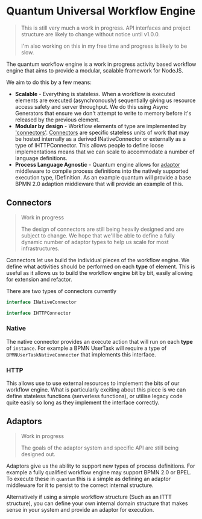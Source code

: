 # Quantum Universal Workflow Engine

> This is still very much a work in progress. API interfaces and project structure are likely to change without notice until v1.0.0.
>
> I'm also working on this in my free time and progress is likely to be slow.

The quantum workflow engine is a work in progress activity based workflow engine that aims to provide a modular, scalable framework for NodeJS.

We aim to do this by a few means:

- **Scalable** - Everything is stateless. When a workflow is executed elements are executed (asynchronously) sequentially giving us resource access safety and server throughput. We do this using Async Generators that ensure we don't attempt to write to memory before it's released by the previous element.
- **Modular by design** - Workflow elements of type are implemented by ['connectors'](##connectors). [Connectors](##connectors) are specific stateless units of work that may be hosted internally as a derived INativeConnector or externally as a type of IHTTPConnector. This allows people to define loose implementations means that we can scale to accommodate a number of language definitions.
- **Process Language Agnostic** - Quantum engine allows for [adaptor](##Adaptors) middleware to compile process definitions into the natively supported execution type, IDefinition. As an example quantum will provide a base BPMN 2.0 adaption middleware that will provide an example of this.

## Connectors

> Work in progress
>
> The design of connectors are still being heavily designed and are subject to change. We hope that we'll be able to define a fully dynamic number of adaptor types to help us scale for most infrastructures.

Connectors let use build the individual pieces of the workflow engine. We define what activities should be performed on each **type** of element. This is useful as it allows us to build the workflow engine bit by bit, easily allowing for extension and refactor.

There are two types of connectors currently

```typescript
interface INativeConnector
```

```typescript
interface IHTTPConnector
```

### Native

The native connector provides an execute action that will run on each **type** of `instance`. For example a BPMN UserTask will require a type of `BPMNUserTaskNativeConnector` that implements this interface.

### HTTP

This allows use to use external resources to implement the bits of our workflow engine. What is particularly exciting about this piece is we can define stateless functions (serverless functions), or utilise legacy code quite easily so long as they implement the interface correctly.

## Adaptors

> Work in progress
>
> The goals of the adaptor system and specific API are still being designed out.

Adaptors give us the ability to support new types of process definitions. For example a fully qualified workflow engine may support BPMN 2.0 or BPEL. To execute these in `quantum` this is a simple as defining an adaptor middleware for it to persist to the correct internal structure.

Alternatively if using a simple workflow structure (Such as an ITTT structure), you can define your own internal domain structure that makes sense in your system and provide an adaptor for execution.
